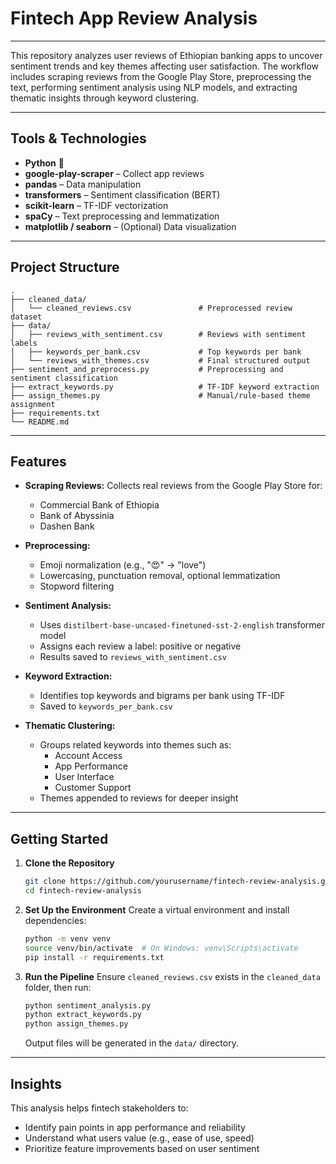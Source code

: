 # Fintech App Review Analysis

---
This repository analyzes user reviews of Ethiopian banking apps to uncover sentiment trends and key themes affecting user satisfaction. The workflow includes scraping reviews from the Google Play Store, preprocessing the text, performing sentiment analysis using NLP models, and extracting thematic insights through keyword clustering.

---

## Tools & Technologies

- **Python** 🐍
- **google-play-scraper** – Collect app reviews
- **pandas** – Data manipulation
- **transformers** – Sentiment classification (BERT)
- **scikit-learn** – TF-IDF vectorization
- **spaCy** – Text preprocessing and lemmatization
- **matplotlib / seaborn** – (Optional) Data visualization

---

## Project Structure

```
.
├── cleaned_data/
│   └── cleaned_reviews.csv               # Preprocessed review dataset
├── data/
│   ├── reviews_with_sentiment.csv        # Reviews with sentiment labels
│   ├── keywords_per_bank.csv             # Top keywords per bank
│   └── reviews_with_themes.csv           # Final structured output
├── sentiment_and_preprocess.py           # Preprocessing and sentiment classification
├── extract_keywords.py                   # TF-IDF keyword extraction
├── assign_themes.py                      # Manual/rule-based theme assignment
├── requirements.txt
└── README.md
```

---

## Features

- **Scraping Reviews:** Collects real reviews from the Google Play Store for:
  - Commercial Bank of Ethiopia
  - Bank of Abyssinia
  - Dashen Bank

- **Preprocessing:**
  - Emoji normalization (e.g., "😍" → "love")
  - Lowercasing, punctuation removal, optional lemmatization
  - Stopword filtering

- **Sentiment Analysis:**
  - Uses `distilbert-base-uncased-finetuned-sst-2-english` transformer model
  - Assigns each review a label: positive or negative
  - Results saved to `reviews_with_sentiment.csv`

- **Keyword Extraction:**
  - Identifies top keywords and bigrams per bank using TF-IDF
  - Saved to `keywords_per_bank.csv`

- **Thematic Clustering:**
  - Groups related keywords into themes such as:
    - Account Access
    - App Performance
    - User Interface
    - Customer Support
  - Themes appended to reviews for deeper insight

---

## Getting Started

1. **Clone the Repository**
   ```bash
   git clone https://github.com/yourusername/fintech-review-analysis.git
   cd fintech-review-analysis
   ```

2. **Set Up the Environment**
   Create a virtual environment and install dependencies:
   ```bash
   python -m venv venv
   source venv/bin/activate  # On Windows: venv\Scripts\activate
   pip install -r requirements.txt
   ```

3. **Run the Pipeline**
   Ensure `cleaned_reviews.csv` exists in the `cleaned_data` folder, then run:
   ```bash
   python sentiment_analysis.py
   python extract_keywords.py
   python assign_themes.py
   ```
   Output files will be generated in the `data/` directory.

---

## Insights

This analysis helps fintech stakeholders to:
- Identify pain points in app performance and reliability
- Understand what users value (e.g., ease of use, speed)
- Prioritize feature improvements based on user sentiment
